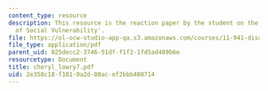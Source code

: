```yaml
---
content_type: resource
description: This resource is the reaction paper by the student on the topic 'Patterns
  of Social Vulnerability'.
file: https://ol-ocw-studio-app-qa.s3.amazonaws.com/courses/11-941-disaster-vulnerability-and-resilience-spring-2005/2e358c18f1810a2d08acef2bbb480714_cheryl_lowry7.pdf
file_type: application/pdf
parent_uid: 025decc2-3746-51df-f1f2-1fd5ad489b6e
resourcetype: Document
title: cheryl_lowry7.pdf
uid: 2e358c18-f181-0a2d-08ac-ef2bbb480714
---
```

